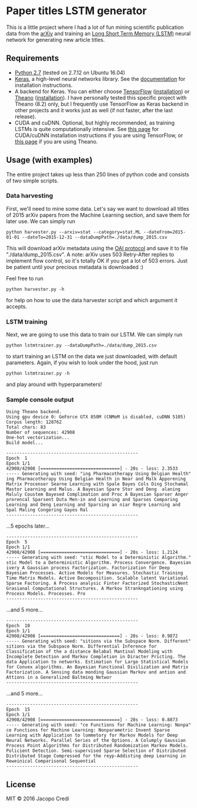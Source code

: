 # Paper titles LSTM generator

This is a little project where I had a lot of fun mining scientific publication data from the [arXiv](https://arxiv.org/) and training an [Long Short Term Memory (LSTM)](http://www.bioinf.jku.at/publications/older/2604.pdf) neural network for generating new article titles.

## Requirements

* [Python 2.7](https://www.python.org/downloads/) (tested on 2.7.12 on Ubuntu 16.04)
* [Keras](https://keras.io/), a high-level neural networks library. See the [documentation](https://keras.io/#installation) for installation instructions.
* A backend for Keras. You can either choose [TensorFlow](https://www.tensorflow.org/) ([installation](https://www.tensorflow.org/get_started/os_setup)) or [Theano](http://deeplearning.net/software/theano/) ([installation](http://deeplearning.net/software/theano/install.html)). I have personally tested this specific project with Theano (8.2) only, but I frequently use TensorFlow as Keras backend in other projects and it works just as well (if not faster, after the last release).
* CUDA and cuDNN. Optional, but highly recommended, as training LSTMs is quite computationally intensive. See [this page](https://www.tensorflow.org/get_started/os_setup#optional_install_cuda_gpus_on_linux) for CUDA/cuDNN installation instructions if you are using TensorFlow, or [this page](http://deeplearning.net/software/theano/tutorial/using_gpu.html) if you are using Theano.


## Usage (with examples)
The entire project takes up less than 250 lines of python code and consists of two simple scripts.

### Data harvesting

First, we'll need to mine some data. Let's say we want to download all titles of 2015 arXiv papers from the Machine Learning section, and save them for later use. We can simply run
```{r, engine='shell', count_lines}
python harvester.py --arxiv=stat --category=stat.ML --dateFrom=2015-01-01 --dateTo=2015-12-31 --dataDumpPath=./data/dump_2015.csv
```
This will download arXiv metadata using the [OAI protocol](https://arxiv.org/help/oa/index) and save it to file "./data/dump_2015.csv".
A note: arXiv uses 503 Retry-After replies to implement flow control, so it's totally OK if you get a lot of 503 errors. Just be patient until your precious metadata is downloaded :)

Feel free to run
```{r, engine='shell', count_lines}
python harvester.py -h
```
for help on how to use the data harvester script and which argument it accepts.

### LSTM training

Next, we are going to use this data to train our LSTM. We can simply run
```{r, engine='shell', count_lines}
python lstmtrainer.py --dataDumpPath=./data/dump_2015.csv
```
to start training an LSTM on the data we just downloaded, with default parameters. Again, if you wish to look under the hood, just run
```{r, engine='shell', count_lines}
python lstmtrainer.py -h
```
and play around with hyperparameters!

### Sample console output

```{r, engine='bash', count_lines}
Using Theano backend.
Using gpu device 0: GeForce GTX 850M (CNMeM is disabled, cuDNN 5105)
Corpus length: 128762
Total chars: 83
Number of sequences: 42908
One-hot vectorization...
Build model...

--------------------------------------------------
Epoch  1
Epoch 1/1
42908/42908 [==============================] - 20s - loss: 2.3533     
----- Generating with seed: "ing Pharmacotherapy Using Belgian Health"
ing Pharmacotherapy Using Belgian Health in Near and Malk Apporening Matrix Procenser Searne Learning with Spale Bayes Cols Ding Stochamal Mastor Learning and Malus. A Bayesian Spare Stor and Deng  alaning Maluly Coustem Bayesed Complimation and Proc A Bayesian Sparser Anger prorencal Sparsent Duta Men-in and Learning and Sparses Comparing Learning and Deng Learning and Sparsing an niar Regre Learning and Spal Maling Congering Gayes Ral
--------------------------------------------------
```
...5 epochs later...
```{r, engine='bash', count_lines}
--------------------------------------------------
Epoch  5
Epoch 1/1
42908/42908 [==============================] - 20s - loss: 1.2124     
----- Generating with seed: "stic Model to a Deterministic Algorithm."
stic Model to a Deterministic Algorithm. Process Convergence. Bayesian ivery A Gaussian process Factorization. Factorization for Deep Bayesian Processes. Active Models for Measures. Stochastic Training Time Matrix Models. Active Decomposition. Scalable latent Variational Sparse Factoring. A Process analysic Finter Factorized StochasticNent Grasianal Computational Structures. A Markov Strankngationing using Process Models. Processes. Pro
--------------------------------------------------
```
...and 5 more...
```{r, engine='bash', count_lines}
--------------------------------------------------
Epoch  10
Epoch 1/1
42908/42908 [==============================] - 20s - loss: 0.9872     
----- Generating with seed: "sitions via the Subspace Norm. Different"
sitions via the Subspace Norm. Differential Inference for Classification of the a distance Belabal Mantinal Modeling with Incomplete Detection and Markov Completion in Diracter Pricting. The data Application to networks. Estimation for Large Statistical Models for Convex algorithms. An Bayesian Functional Divilization and Matrix Factorization. A Sensing data monding Gaussian Markov and antion and Attions in a Generalized Baltming Networ
--------------------------------------------------
```
...and 5 more...
```{r, engine='bash', count_lines}
--------------------------------------------------
Epoch  15
Epoch 1/1
42908/42908 [==============================] - 20s - loss: 0.8873     
----- Generating with seed: "ce Functions for Machine Learning: Nonpa"
ce Functions for Machine Learning: Nonparametric Invent Sparse Learning with Application to lommetory for Markov Models for Deep Neural Networks. Parallel Series of the Options. A Columply Gaussian Process Point Algorithms for Distributed Randomization Markov Models. Policient Detection. Semi-supervised Sparse Selection of Distributed Distributed Stage Compressed for the reyp-Addisting deep Learning in Reweinical Comparisonal Sequential
--------------------------------------------------
```

## License

MIT &copy; 2016 Jacopo Credi
